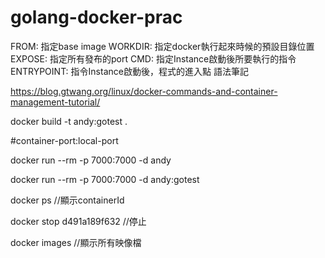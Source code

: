 # golang-docker-prac

FROM: 指定base image
WORKDIR: 指定docker執行起來時候的預設目錄位置
EXPOSE: 指定所有發布的port
CMD: 指定Instance啟動後所要執行的指令
ENTRYPOINT: 指令Instance啟動後，程式的進入點
語法筆記

<a>https://blog.gtwang.org/linux/docker-commands-and-container-management-tutorial/</a>


docker build -t andy:gotest .

#container-port:local-port

docker run --rm -p 7000:7000 -d andy

docker run --rm -p 7000:7000 -d andy:gotest

docker ps //顯示containerId

docker stop d491a189f632 //停止

docker images //顯示所有映像檔
